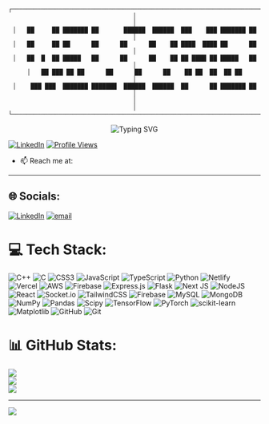 <div align="center">

```
┌───────────────────────────────────────────────────────────────────────────────┐
│                                                                               │
│   ██     ██ ███████ ██       ██████  ██████  ███    ███ ███████ ██          │
│   ██     ██ ██      ██      ██      ██    ██ ████  ████ ██      ██          │
│   ██  █  ██ █████   ██      ██      ██    ██ ██ ████ ██ █████   ██          │
│   ██ ███ ██ ██      ██      ██      ██    ██ ██  ██  ██ ██                  │
│    ███ ███  ███████ ███████  ██████  ██████  ██      ██ ███████ ██          │
│                                                                               │
└───────────────────────────────────────────────────────────────────────────────┘
```

</div>


<div align="center">
  <img src="https://readme-typing-svg.herokuapp.com?font=Sedan+SC&size=40&weight=600&duration=5000&pause=700&color=64748B&background=15151500&center=true&vCenter=true&random=false&width=800&lines=Hi+there%2C+I'm+Ayushmaan;FullStack+Developer;Competitive+Programmer" alt="Typing SVG"/>
</div>
<!-- **Full Stack Developer and Competitive Programmer.** -->

[![LinkedIn](https://img.shields.io/badge/LinkedIn-%230077B5.svg?logo=linkedin&logoColor=white)]([https://www.linkedin.com/in/devraj-kumar-5191ba250/](https://www.linkedin.com/in/ayushmaan-tiwari-61126916b/)) 
[![Profile Views](https://komarev.com/ghpvc/?username=ayushmaan100&label=Profile%20views&color=0e75b6&style=flat)](https://github.com/ayushmaan100)


- 📫 Reach me at: **[]()**

---


## 🌐 Socials:
[![LinkedIn](https://img.shields.io/badge/LinkedIn-%230077B5.svg?logo=linkedin&logoColor=white)](https://linkedin.com/in/https://www.linkedin.com/in/ayushmaan-tiwari-61126916b/) [![email](https://img.shields.io/badge/Email-D14836?logo=gmail&logoColor=white)](mailto:ayushmaan.at2004@gmail.com) 

# 💻 Tech Stack:
![C++](https://img.shields.io/badge/c++-%2300599C.svg?style=for-the-badge&logo=c%2B%2B&logoColor=white) ![C](https://img.shields.io/badge/c-%2300599C.svg?style=for-the-badge&logo=c&logoColor=white) ![CSS3](https://img.shields.io/badge/css3-%231572B6.svg?style=for-the-badge&logo=css3&logoColor=white) ![JavaScript](https://img.shields.io/badge/javascript-%23323330.svg?style=for-the-badge&logo=javascript&logoColor=%23F7DF1E) ![TypeScript](https://img.shields.io/badge/typescript-%23007ACC.svg?style=for-the-badge&logo=typescript&logoColor=white) ![Python](https://img.shields.io/badge/python-3670A0?style=for-the-badge&logo=python&logoColor=ffdd54) ![Netlify](https://img.shields.io/badge/netlify-%23000000.svg?style=for-the-badge&logo=netlify&logoColor=#00C7B7) ![Vercel](https://img.shields.io/badge/vercel-%23000000.svg?style=for-the-badge&logo=vercel&logoColor=white) ![AWS](https://img.shields.io/badge/AWS-%23FF9900.svg?style=for-the-badge&logo=amazon-aws&logoColor=white) ![Firebase](https://img.shields.io/badge/firebase-%23039BE5.svg?style=for-the-badge&logo=firebase) ![Express.js](https://img.shields.io/badge/express.js-%23404d59.svg?style=for-the-badge&logo=express&logoColor=%2361DAFB) ![Flask](https://img.shields.io/badge/flask-%23000.svg?style=for-the-badge&logo=flask&logoColor=white) ![Next JS](https://img.shields.io/badge/Next-black?style=for-the-badge&logo=next.js&logoColor=white) ![NodeJS](https://img.shields.io/badge/node.js-6DA55F?style=for-the-badge&logo=node.js&logoColor=white) ![React](https://img.shields.io/badge/react-%2320232a.svg?style=for-the-badge&logo=react&logoColor=%2361DAFB) ![Socket.io](https://img.shields.io/badge/Socket.io-black?style=for-the-badge&logo=socket.io&badgeColor=010101) ![TailwindCSS](https://img.shields.io/badge/tailwindcss-%2338B2AC.svg?style=for-the-badge&logo=tailwind-css&logoColor=white) ![Firebase](https://img.shields.io/badge/firebase-a08021?style=for-the-badge&logo=firebase&logoColor=ffcd34) ![MySQL](https://img.shields.io/badge/mysql-4479A1.svg?style=for-the-badge&logo=mysql&logoColor=white) ![MongoDB](https://img.shields.io/badge/MongoDB-%234ea94b.svg?style=for-the-badge&logo=mongodb&logoColor=white) ![NumPy](https://img.shields.io/badge/numpy-%23013243.svg?style=for-the-badge&logo=numpy&logoColor=white) ![Pandas](https://img.shields.io/badge/pandas-%23150458.svg?style=for-the-badge&logo=pandas&logoColor=white) ![Scipy](https://img.shields.io/badge/SciPy-%230C55A5.svg?style=for-the-badge&logo=scipy&logoColor=%white) ![TensorFlow](https://img.shields.io/badge/TensorFlow-%23FF6F00.svg?style=for-the-badge&logo=TensorFlow&logoColor=white) ![PyTorch](https://img.shields.io/badge/PyTorch-%23EE4C2C.svg?style=for-the-badge&logo=PyTorch&logoColor=white) ![scikit-learn](https://img.shields.io/badge/scikit--learn-%23F7931E.svg?style=for-the-badge&logo=scikit-learn&logoColor=white) ![Matplotlib](https://img.shields.io/badge/Matplotlib-%23ffffff.svg?style=for-the-badge&logo=Matplotlib&logoColor=black) ![GitHub](https://img.shields.io/badge/github-%23121011.svg?style=for-the-badge&logo=github&logoColor=white) ![Git](https://img.shields.io/badge/git-%23F05033.svg?style=for-the-badge&logo=git&logoColor=white)
# 📊 GitHub Stats:
![](https://github-readme-stats.vercel.app/api?username=ayushmaan100&theme=dark&hide_border=false&include_all_commits=false&count_private=false)<br/>
![](https://nirzak-streak-stats.vercel.app/?user=ayushmaan100&theme=dark&hide_border=false)<br/>
![](https://github-readme-stats.vercel.app/api/top-langs/?username=ayushmaan100&theme=dark&hide_border=false&include_all_commits=false&count_private=false&layout=compact)

---
[![](https://visitcount.itsvg.in/api?id=ayushmaan100&icon=0&color=0)](https://visitcount.itsvg.in)

<!-- Proudly created with GPRM ( https://gprm.itsvg.in ) -->
